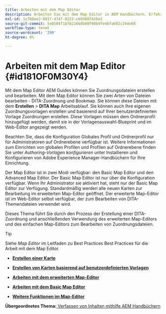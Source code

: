 ```yaml
---
title: Arbeiten mit dem Map Editor
description: Arbeiten Sie mit dem Map Editor in AEM Handbüchern. Erfahren Sie, wie Sie eine Zuordnungsdatei im AEM-Map-Editor erstellen und bearbeiten.
exl-id: 1c780ae2-6917-474f-8222-cb93807426e2
source-git-commit: 5e0584f1bf0216b8b00f00b9fe46fa682c244e08
workflow-type: tm+mt
source-wordcount: '299'
ht-degree: 0%

---
```


# Arbeiten mit dem Map Editor {#id181OF0M30Y4}

Mit dem Map Editor AEM Guides können Sie Zuordnungsdateien erstellen und bearbeiten. Mit dem Map Editor können Sie zwei Arten von Dateien bearbeiten - DITA-Zuordnung und Bookmap. Sie können diese Dateien mit dem **Erstellen** \> **DITA Map** Arbeitsablauf. Sie können auch Ihre eigenen Zuordnungsvorlagen erstellen und basierend auf Ihrer benutzerdefinierten Vorlage Zuordnungen erstellen. Diese Vorlagen müssen dem Ordnerprofil hinzugefügt werden, damit sie in der Vorlagenauswahl-Blueprint und im Web-Editor angezeigt werden.

Beachten Sie, dass die Konfiguration Globales Profil und Ordnerprofil nur für Administratoren auf Ordnerebene verfügbar ist. Weitere Informationen zum Einrichten von globalen Profilen und Profilen auf Ordnerebene finden Sie unter *Authoring-Vorlagen konfigurieren* unter Installieren und Konfigurieren von Adobe Experience Manager-Handbüchern für Ihre Einrichtung.

Der Map Editor ist in zwei Modi verfügbar: den Basic Map Editor und den Advanced Map Editor. Der Basic Map Editor ist nur über die Konfiguration verfügbar. Wenn Ihr Administrator sie aktiviert hat, steht nur der Basic Map Editor zur Verfügung. Standardmäßig werden alle neuen Karten zur Bearbeitung im erweiterten Map-Editor geöffnet. Der erweiterte Map-Editor ist im Web-Editor selbst verfügbar, der zum Bearbeiten von DITA-Themendateien verwendet wird.

Dieses Thema führt Sie durch den Prozess der Erstellung einer DITA-Zuordnung und anschließenden Verwendung des erweiterten Map-Editors und des einfachen Map-Editors zum Bearbeiten von Zuordnungsdateien.

>[!TIP]
>
> Siehe *Map Editor* im Leitfaden zu Best Practices Best Practices für die Arbeit mit dem Map Editor.

- **[Erstellen einer Karte](map-editor-create-map.md)**

- **[Erstellen von Karten basierend auf benutzerdefinierten Vorlagen](create-maps-customized-templates.md)**

- **[Arbeiten mit dem erweiterten Map-Editor](map-editor-advanced-map-editor.md)**

- **[Arbeiten mit dem Basic Map Editor](map-editor-basic-map-editor.md)**

- **[Weitere Funktionen im Map-Editor](map-editor-other-features.md)**


**Übergeordnetes Thema:**[ Verfassen von Inhalten mithilfe AEM Handbüchern](authoring-content-xml-doc.md)
